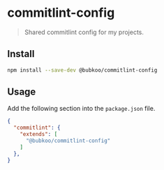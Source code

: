 # commitlint-config

> Shared commitlint config for my projects.

## Install

```sh
npm install --save-dev @bubkoo/commitlint-config
```

## Usage

Add the following section into the `package.json` file.

```json
{
  "commitlint": {
    "extends": [
      "@bubkoo/commitlint-config"
    ]
  },
}
```
